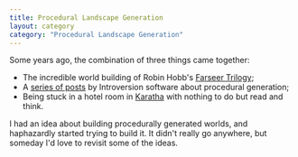 ```yaml
---
title: Procedural Landscape Generation
layout: category
category: "Procedural Landscape Generation"
---
```


Some years ago, the combination of three things came together:

* The incredible world building of Robin Hobb's [Farseer Trilogy](https://amzn.to/2UPgQCs);
* A [series of posts](https://www.introversion.co.uk/subversion/) by Introversion software about procedural generation;
* Being stuck in a hotel room in [Karatha](https://en.wikipedia.org/wiki/Karratha,_Western_Australia) with nothing to do but read and think.

I had an idea about building procedurally generated worlds, and haphazardly started trying to build it. It didn't really go anywhere, but someday I'd love to revisit some of the ideas.